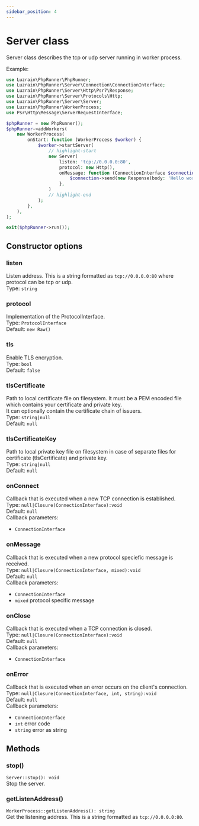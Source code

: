 ```yaml
---
sidebar_position: 4
---
```


# Server class
Server class describes the tcp or udp server running in worker process.

Example:  
```php title="server.php"
use Luzrain\PhpRunner\PhpRunner;
use Luzrain\PhpRunner\Server\Connection\ConnectionInterface;
use Luzrain\PhpRunner\Server\Http\Psr7\Response;
use Luzrain\PhpRunner\Server\Protocols\Http;
use Luzrain\PhpRunner\Server\Server;
use Luzrain\PhpRunner\WorkerProcess;
use Psr\Http\Message\ServerRequestInterface;

$phpRunner = new PhpRunner();
$phpRunner->addWorkers(
    new WorkerProcess(
        onStart: function (WorkerProcess $worker) {
            $worker->startServer(
                // highlight-start
                new Server(
                    listen: 'tcp://0.0.0.0:80',
                    protocol: new Http(),
                    onMessage: function (ConnectionInterface $connection, ServerRequestInterface $data): void {
                        $connection->send(new Response(body: 'Hello world'));
                    },
                )
                // highlight-end
            );
        },
    ),
);

exit($phpRunner->run());
```

## Constructor options
### listen
Listen address. This is a string formatted as `tcp://0.0.0.0:80` where protocol can be tcp or udp.  
Type: `string`  

### protocol
Implementation of the ProtocolInterface.  
Type: `ProtocolInterface`  
Default: `new Raw()`  

### tls
Enable TLS encryption.  
Type: `bool`  
Default: `false`  

### tlsCertificate
Path to local certificate file on filesystem. It must be a PEM encoded file which contains your certificate and private key.  
It can optionally contain the certificate chain of issuers.  
Type: `string|null`  
Default: `null`  

### tlsCertificateKey
Path to local private key file on filesystem in case of separate files for certificate (tlsCertificate) and private key.   
Type: `string|null`  
Default: `null`  

### onConnect
Callback that is executed when a new TCP connection is established.  
Type: `null|Closure(ConnectionInterface):void`  
Default: `null`  
Callback parameters:
 - `ConnectionInterface`

### onMessage
Callback that is executed when a new protocol speciefic message is received.  
Type: `null|Closure(ConnectionInterface, mixed):void`  
Default: `null`  
Callback parameters:
 - `ConnectionInterface`
 - `mixed` protocol specific message

### onClose
Callback that is executed when a TCP connection is closed.  
Type: `null|Closure(ConnectionInterface):void`  
Default: `null`  
Callback parameters:
 - `ConnectionInterface`

### onError
Callback that is executed when an error occurs on the client's connection.  
Type: `null|Closure(ConnectionInterface, int, string):void`  
Default: `null`  
Callback parameters:  
 - `ConnectionInterface`
 - `int` error code
 - `string` error as string

## Methods

### stop()
`Server::stop(): void`  
Stop the server.  

### getListenAddress()
`WorkerProcess::getListenAddress(): string`  
Get the listening address. This is a string formatted as `tcp://0.0.0.0:80`.
